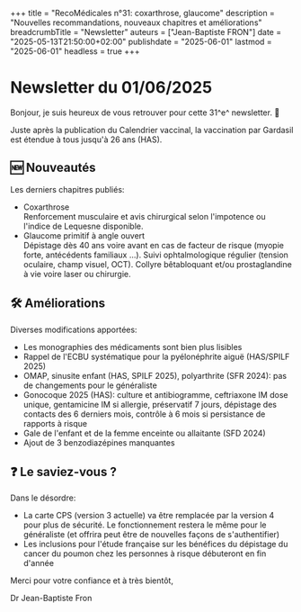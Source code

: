 +++
title = "RecoMédicales n°31: coxarthrose, glaucome"
description = "Nouvelles recommandations, nouveaux chapitres et améliorations"
breadcrumbTitle = "Newsletter"
auteurs = ["Jean-Baptiste FRON"]
date = "2025-05-13T21:50:00+02:00"
publishdate = "2025-06-01"
lastmod = "2025-06-01"
headless = true
+++

# Newsletter du 01/06/2025

Bonjour, je suis heureux de vous retrouver pour cette 31^e^ newsletter. 📰

Juste après la publication du Calendrier vaccinal, la vaccination par Gardasil est étendue à tous jusqu'à 26 ans (HAS).

## 🆕 Nouveautés

Les derniers chapitres publiés:

- Coxarthrose  
  Renforcement musculaire et avis chirurgical selon l'impotence ou l'indice de Lequesne disponible.
- Glaucome primitif à angle ouvert  
  Dépistage dès 40 ans voire avant en cas de facteur de risque (myopie forte, antécédents familiaux ...). Suivi ophtalmologique régulier (tension oculaire, champ visuel, OCT). Collyre bêtabloquant et/ou prostaglandine à vie voire laser ou chirurgie.

## 🛠️ Améliorations

Diverses modifications apportées:

- Les monographies des médicaments sont bien plus lisibles
- Rappel de l'ECBU systématique pour la pyélonéphrite aiguë (HAS/SPILF 2025)
- OMAP, sinusite enfant (HAS, SPILF 2025), polyarthrite (SFR 2024): pas de changements pour le généraliste
- Gonocoque 2025 (HAS): culture et antibiogramme, ceftriaxone IM dose unique, gentamicine IM si allergie, préservatif 7 jours, dépistage des contacts des 6 derniers mois, contrôle à 6 mois si persistance de rapports à risque
- Gale de l'enfant et de la femme enceinte ou allaitante (SFD 2024)
- Ajout de 3 benzodiazépines manquantes

## ❓ Le saviez-vous ?

Dans le désordre:

- La carte CPS (version 3 actuelle) va être remplacée par la version 4 pour plus de sécurité. Le fonctionnement restera le même pour le généraliste (et offrira peut être de nouvelles façons de s'authentifier)
- Les inclusions pour l'étude française sur les bénéfices du dépistage du cancer du poumon chez les personnes à risque débuteront en fin d'année

Merci pour votre confiance et à très bientôt,

Dr Jean-Baptiste Fron

